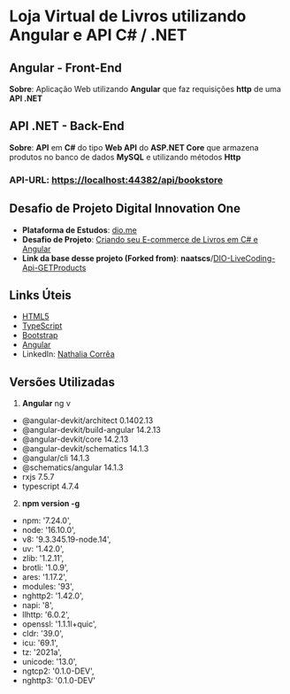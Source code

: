 # Loja Virtual de Livros utilizando Angular e API C# / .NET

## Angular - Front-End

**Sobre**: Aplicação Web utilizando **Angular** que faz requisições **http** de uma **API .NET**

## API .NET - Back-End

**Sobre**: **API** em **C#** do tipo **Web API** do **ASP.NET Core** que armazena produtos no banco de dados **MySQL** e utilizando métodos **Http**

### API-URL: [https://localhost:44382/api/bookstore](https://localhost:44382/api/bookstore)

## Desafio de Projeto Digital Innovation One

- **Plataforma de Estudos**: [dio.me](https://dio.me/)
- **Desafio de Projeto**: [Criando seu E-commerce de Livros em C# e Angular](https://web.dio.me/lab/criando-seu-e-commerce-de-livros-em-c-e-angular/learning/ef7c8714-449c-4038-9d3b-84ae1e0c35e2)
- **Link da base desse projeto (Forked from)**: **naatscs**/[DIO-LiveCoding-Api-GETProducts](https://github.com/naatscs/DIO-LiveCoding-Api-GETProducts)

## Links Úteis

- [HTML5](https://www.w3schools.com/html/)
- [TypeScript](https://www.typescriptlang.org/)
- [Bootstrap](https://getbootstrap.com/)
- [Angular](https://angular.io/)
- LinkedIn: [Nathalia Corrêa](https://www.linkedin.com/in/nathalia-corr%C3%AAa-bb6a9414b/)

## Versões Utilizadas
1. **Angular** ng v
- @angular-devkit/architect       0.1402.13
- @angular-devkit/build-angular   14.2.13
- @angular-devkit/core            14.2.13
- @angular-devkit/schematics      14.1.3
- @angular/cli                    14.1.3
- @schematics/angular             14.1.3
- rxjs                            7.5.7
- typescript                      4.7.4

2. **npm version -g**
-  npm: '7.24.0',
-  node: '16.10.0',
-  v8: '9.3.345.19-node.14',
-  uv: '1.42.0',
-  zlib: '1.2.11',
-  brotli: '1.0.9',
-  ares: '1.17.2',
-  modules: '93',
-  nghttp2: '1.42.0',
-  napi: '8',
-  llhttp: '6.0.2',
-  openssl: '1.1.1l+quic',
-  cldr: '39.0',
-  icu: '69.1',
-  tz: '2021a',
-  unicode: '13.0',
-  ngtcp2: '0.1.0-DEV',
-  nghttp3: '0.1.0-DEV'
